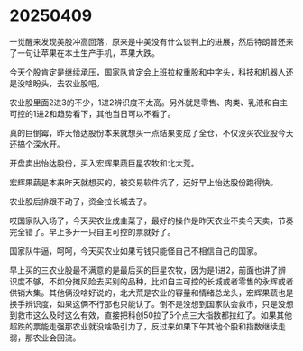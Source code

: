 # 20250409

一觉醒来发现美股冲高回落，原来是中美没有什么谈判上的进展，然后特朗普还来了一句让苹果在本土生产手机，苹果大跌。

今天个股肯定是继续承压，国家队肯定会上班拉权重股和中字头，科技和机器人还是没啥盼头，去农业股吧。

农业股里面2进3的不少，1进2辨识度不太高。另外就是零售、肉类、乳液和自主可控的1进2和趋势看下，其他当日可以不看了。

真的巨倒霉，昨天怡达股份本来就想买一点结果变成了全仓，不仅没买农业股今天还搞个深水开。

开盘卖出怡达股份，买入宏辉果蔬巨星农牧和北大荒。

宏辉果蔬是本来昨天就想买的，被交易软件坑了，还好早上怡达股份跑得快。

农业股后排跟不动了，资金拉长城去了。

哎国家队入场了，今天买农业成韭菜了，最好的操作是昨天农业不卖今天卖，节奏完全错了。早上多开一只自主可控的票就好了。

国家队牛逼，呵呵，今天买农业如果亏钱只能怪自己不相信自己的国家。

早上买的三农业股最不满意的是最后买的巨星农牧，因为是1进2，前面也讲了辨识度不够，不如分摊风险去买别的品种，比如自主可控的长城或者零售的永辉或者供销大集。其他俩没啥好说的，北大荒是农业的容量和情绪总龙头，宏辉果蔬也是换手辨识度，如果这俩不行那也只能认了。倒不是没想到国家队会救市，只是没想到救市这么及时这么有效，直接把科创50拉了5个点三大指数都拉红了。如果其他超跌的票能走强那农业就没啥吸引力了，反过来如果下午其他个股和指数继续走弱，那农业会回流。
